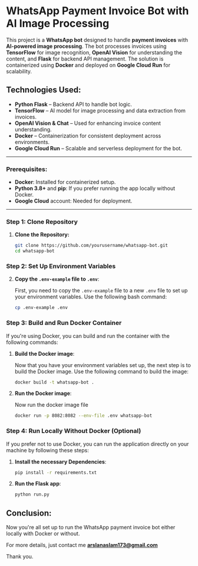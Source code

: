 # WhatsApp Payment Invoice Bot with AI Image Processing

This project is a **WhatsApp bot** designed to handle **payment invoices** with **AI-powered image processing**. The bot processes invoices using **TensorFlow** for image recognition, **OpenAI Vision** for understanding the content, and **Flask** for backend API management. The solution is containerized using **Docker** and deployed on **Google Cloud Run** for scalability.

## Technologies Used:
- **Python Flask** – Backend API to handle bot logic.
- **TensorFlow** – AI model for image processing and data extraction from invoices.
- **OpenAI Vision & Chat** – Used for enhancing invoice content understanding.
- **Docker** – Containerization for consistent deployment across environments.
- **Google Cloud Run** – Scalable and serverless deployment for the bot.

---

### Prerequisites:
- **Docker**: Installed for containerized setup.
- **Python 3.8+** and **pip**: If you prefer running the app locally without Docker.
- **Google Cloud** account: Needed for deployment.

---


### Step 1: Clone Repository

1. **Clone the Repository:**
   ```bash
   git clone https://github.com/yourusername/whatsapp-bot.git
   cd whatsapp-bot

### Step 2: Set Up Environment Variables

2. **Copy the `.env-example` file to `.env`**:
   
   First, you need to copy the `.env-example` file to a new `.env` file to set up your environment variables. Use the following bash command:

   ```bash
   cp .env-example .env

### Step 3: Build and Run Docker Container
If you're using Docker, you can build and run the container with the following commands: 

1. **Build the Docker image**:
   
   Now that you have your environment variables set up, the next step is to build the Docker image. Use the following command to build the image:

   ```bash
   docker build -t whatsapp-bot .
2. **Run the Docker image**:
   
   Now run the docker image file

   ```bash
   docker run -p 8082:8082 --env-file .env whatsapp-bot

### Step 4: Run Locally Without Docker (Optional)
If you prefer not to use Docker, you can run the application directly on your machine by following these steps:

1. **Install the necessary Dependencies**:

   ```bash
   pip install -r requirements.txt
   
2. **Run the Flask app**:

   ```bash
   python run.py


## Conclusion:
Now you're all set up to run the WhatsApp payment invoice bot either locally with Docker or without.

For more details, just contact me **arslanaslam173@gmail.com**

Thank you.
